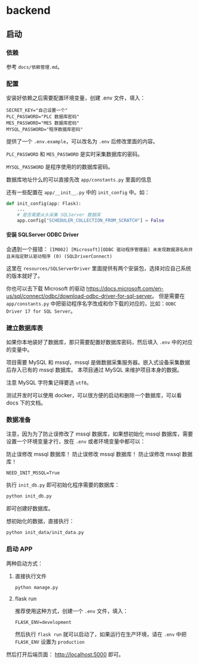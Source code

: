 # backend

## 启动

### 依赖

参考 `docs/依赖管理.md`。

### 配置

安装好依赖之后需要配置环境变量，创建 .env 文件，填入：

```dotenv
SECRET_KEY="自己设置一个"
PLC_PASSWORD="PLC 数据库密码"
MES_PASSWORD="MES 数据库密码"
MYSQL_PASSWORD="程序数据库密码"
```

提供了一个 `.env.example`，可以改名为 `.env` 后修改里面的内容。

`PLC_PASSWORD` 和 `MES_PASSWORD` 是实时采集数据库的密码。

`MYSQL_PASSWORD` 是程序使用的的数据库密码。

数据库地址什么的可以直接先改 `app/constants.py` 里面的信息

还有一些配置在 `app/__init__.py` 中的 `init_config` 中。如：

```python
def init_config(app: Flask):
    ...
    # 是否需要从头采集 SQLServer 数据库
    app.config["SCHEDULER_COLLECTION_FROM_SCRATCH"] = False
```

#### 安装 SQLServer ODBC Driver

会遇到一个报错： `[IM002] [Microsoft][ODBC 驱动程序管理器] 未发现数据源名称并且未指定默认驱动程序 (0) (SQLDriverConnect)`

这里在 `resources/SQLServerDriver` 里面提供有两个安装包，选择对应自己系统的版本就好了。

你也可以去下载 Microsoft 的驱动 <https://docs.microsoft.com/en-us/sql/connect/odbc/download-odbc-driver-for-sql-server>。
但是需要在 `app/constants.py` 中把驱动程序名字改成和你下载的对应的，比如：`ODBC Driver 17 for SQL Server`。

### 建立数据库表

如果你本地装好了数据库，那只需要配置好数据库密码，然后填入 `.env` 中的对应的变量中。

项目需要 MySQL 和 mssql，mssql 是做数据采集服务器。嵌入式设备采集数据后存入已有的 mssql 数据库。
本项目通过 MySQL 来维护项目本身的数据。

注意 MySQL 字符集记得要选 `utf8`。

测试开发时可以使用 docker，可以很方便的启动和删除一个数据库，可以看 docs 下的文档。

### 数据准备

注意，因为为了防止误修改了 mssql 数据库，如果想初始化 mssql 数据库，需要设置一个环境变量才行，放在 `.env` 或者环境变量中都可以：

防止误修改 mssql 数据库！
防止误修改 mssql 数据库！
防止误修改 mssql 数据库！

```dotenv
NEED_INIT_MSSQL=True
```

执行 `init_db.py` 即可初始化程序需要的数据库：

```bash
python init_db.py
```

即可创建好数据库。

想初始化的数据，直接执行：

```bash
python init_data/init_data.py
```

### 启动 APP

两种启动方式：

1. 直接执行文件

    ```bash
    python manage.py
    ```

2. flask run

    推荐使用这种方式，创建一个 `.env` 文件，填入：

    ```dotenv
    FLASK_ENV=development
    ```

    然后执行 `flask run` 就可以启动了，如果运行在生产环境，请在 `.env` 中把 `FLASK_ENV` 设置为 `production`

然后打开后端页面： <http://localhost:5000> 即可。
